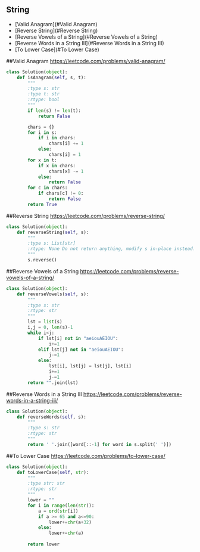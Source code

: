 ## String
+ [Valid Anagram](#Valid Anagram)
+ [Reverse String](#Reverse String)
+ [Reverse Vowels of a String](#Reverse Vowels of a String)
+ [Reverse Words in a String III](#Reverse Words in a String III)
+ [To Lower Case](#To Lower Case)

##Valid Anagram
https://leetcode.com/problems/valid-anagram/
```python
class Solution(object):
    def isAnagram(self, s, t):
        """
        :type s: str
        :type t: str
        :rtype: bool
        """
        if len(s) != len(t):
            return False

        chars = {}
        for i in s:
            if i in chars:
                chars[i] += 1
            else:
                chars[i] = 1
        for x in t:
            if x in chars:
                chars[x] -= 1
            else:
                return False
        for c in chars:
            if chars[c] != 0:
                return False
        return True
```
##Reverse String
https://leetcode.com/problems/reverse-string/
```python
class Solution(object):
    def reverseString(self, s):
        """
        :type s: List[str]
        :rtype: None Do not return anything, modify s in-place instead.
        """
        s.reverse()    
```
##Reverse Vowels of a String
https://leetcode.com/problems/reverse-vowels-of-a-string/
```python
class Solution(object):
    def reverseVowels(self, s):
        """
        :type s: str
        :rtype: str
        """
        lst = list(s)
        i,j = 0, len(s)-1
        while i<j:
            if lst[i] not in "aeiouAEIOU":
                i+=1
            elif lst[j] not in "aeiouAEIOU":
                j-=1
            else:
                lst[i], lst[j] = lst[j], lst[i]
                i+=1
                j-=1
        return "".join(lst)
```
##Reverse Words in a String III
https://leetcode.com/problems/reverse-words-in-a-string-iii/
```python
class Solution(object):
    def reverseWords(self, s):
        """
        :type s: str
        :rtype: str
        """
        return ' '.join([word[::-1] for word in s.split(' ')])
```
##To Lower Case
https://leetcode.com/problems/to-lower-case/
```python
class Solution(object):
    def toLowerCase(self, str):
        """
        :type str: str
        :rtype: str
        """
        lower = ""
        for i in range(len(str)):
            a = ord(str[i])
            if a >= 65 and a<=90:
                lower+=chr(a+32)
            else:
                lower+=chr(a)
                
        return lower
```